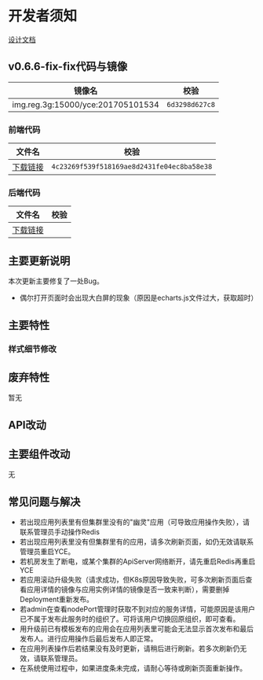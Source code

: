# 开发者须知

[设计文档](https://shimo.im/desktop)

## v0.6.6-fix-fix代码与镜像

镜像名 | 校验
-------- | -----------
img.reg.3g:15000/yce:201705101534| `6d3298d627c8`

### 前端代码

文件名 | 校验
-------- | -----------
[下载链接](http://10.151.30.223/dawei.li/yce-frontend/repository/archive.tar.gz?ref=0.6.6-fix) | `4c23269f539f518169ae8d2431fe04ec8ba58e38`


### 后端代码

文件名 | 校验
-------- | -----------
[下载链接](http://10.151.30.223/dawei.li/yce-backend/repository/archive.tar.gz?ref=0.6.6-fix) |


## 主要更新说明

本次更新主要修复了一处Bug。

* 偶尔打开页面时会出现大白屏的现象（原因是echarts.js文件过大，获取超时）

## 主要特性

### 样式细节修改

## 废弃特性

暂无

## API改动

## 主要组件改动

无

## 常见问题与解决

* 若出现应用列表里有但集群里没有的"幽灵"应用（可导致应用操作失败），请联系管理员手动操作Redis
* 若出现应用列表里没有但集群里有的应用，请多次刷新页面，如仍无效请联系管理员重启YCE。
* 若机房发生了断电，或某个集群的ApiServer网络断开，请先重启Redis再重启YCE
* 若应用滚动升级失败（请求成功，但K8s原因导致失败，可多次刷新页面后查看应用详情的镜像与应用实例详情的镜像是否一致来判断），需要删掉Deployment重新发布。
* 若admin在查看nodePort管理时获取不到对应的服务详情，可能原因是该用户已不属于发布此服务时的组织了。可将该用户切换回原组织，即可查看。
* 用升级前已有模板发布的应用会在应用列表里可能会无法显示首次发布和最后发布人。进行应用操作后最后发布人即正常。
* 在应用列表操作后若结果没有及时更新，请稍后进行刷新。若多次刷新仍无效，请联系管理员。
* 在系统使用过程中，如果进度条未完成，请耐心等待或刷新页面重新操作。